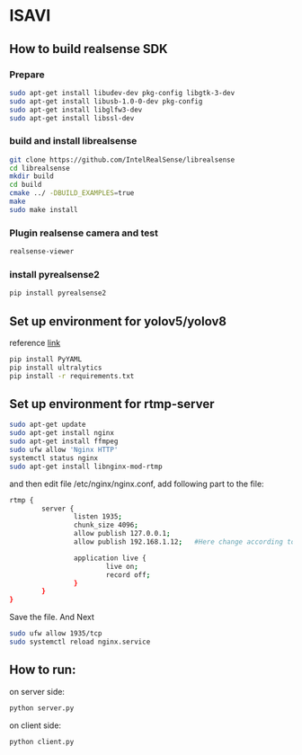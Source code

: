 # ISAVI
## How to build realsense SDK
### Prepare
```bash
sudo apt-get install libudev-dev pkg-config libgtk-3-dev
sudo apt-get install libusb-1.0-0-dev pkg-config
sudo apt-get install libglfw3-dev
sudo apt-get install libssl-dev
```

### build and install librealsense
```bash
git clone https://github.com/IntelRealSense/librealsense
cd librealsense
mkdir build
cd build
cmake ../ -DBUILD_EXAMPLES=true
make
sudo make install
```

### Plugin realsense camera and test
```bash
realsense-viewer
```
### install pyrealsense2
``` bash
pip install pyrealsense2
```
## Set up environment for yolov5/yolov8
reference [link](https://github.com/ultralytics/yolov5)
```bash
pip install PyYAML
pip install ultralytics
pip install -r requirements.txt
```
## Set up environment for rtmp-server
```bash
sudo apt-get update
sudo apt-get install nginx
sudo apt-get install ffmpeg
sudo ufw allow 'Nginx HTTP'
systemctl status nginx
sudo apt-get install libnginx-mod-rtmp
```
and then edit file /etc/nginx/nginx.conf, add following part to the file:
```bash
rtmp {
        server {
                listen 1935;
                chunk_size 4096;
                allow publish 127.0.0.1;
                allow publish 192.168.1.12;   #Here change according to your IP

                application live {
                        live on;
                        record off;
                }
        }
}
```
Save the file. And Next
```bash
sudo ufw allow 1935/tcp
sudo systemctl reload nginx.service
```
## How to run:
on server side:
```bash
python server.py
```
on client side:
```bash
python client.py
```
